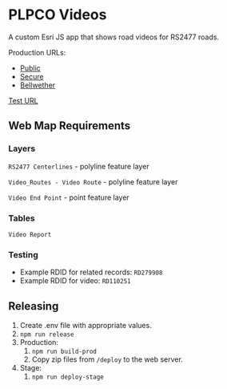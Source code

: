 # PLPCO Videos

A custom Esri JS app that shows road videos for RS2477 roads.

Production URLs:

* [Public](https://maps.publiclands.utah.gov/roadview/viewer)
* [Secure](https://maps.publiclands.utah.gov/roadview/internal)
* [Bellwether](https://maps.publiclands.utah.gov/roadview/bellwether)

[Test URL](https://test.mapserv.utah.gov/plpco-videos/)

## Web Map Requirements

### Layers

`RS2477 Centerlines` - polyline feature layer

`Video_Routes - Video Route` - polyline feature layer

`Video End Point` - point feature layer

### Tables

`Video Report`

### Testing

* Example RDID for related records: `RD279908`
* Example RDID for video: `RD110251`

## Releasing

1. Create .env file with appropriate values.
1. `npm run release`
1. Production:
    1. `npm run build-prod`
    1. Copy zip files from `/deploy` to the web server.
1. Stage:
    1. `npm run deploy-stage`
